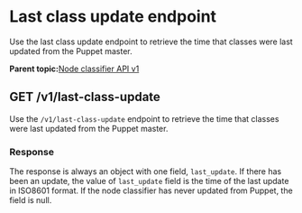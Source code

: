# Last class update endpoint

Use the last class update endpoint to retrieve the time that classes were last updated from the Puppet master.

**Parent topic:**[Node classifier API v1](node_classifier_service_api.md)

## GET /v1/last-class-update

Use the `/v1/last-class-update` endpoint to retrieve the time that classes were last updated from the Puppet master.

### Response

The response is always an object with one field, `last_update`. If there has been an update, the value of `last_update` field is the time of the last update in ISO8601 format. If the node classifier has never updated from Puppet, the field is null.

